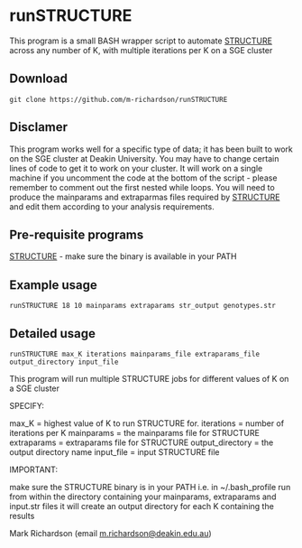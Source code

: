 # runSTRUCTURE

This program is a small BASH wrapper script to automate [STRUCTURE](http://pritchardlab.stanford.edu/structure.html) across any number of K, with multiple iterations per K on a SGE cluster

## Download 

    git clone https://github.com/m-richardson/runSTRUCTURE

## Disclamer 

This program works well for a specific type of data; it has been built to work on the SGE cluster at Deakin University. You may have to change certain lines of code to get it to work on your cluster. It will work on a single machine if you uncomment the code at the bottom of the script - please remember to comment out the first nested while loops. You will need to produce the mainparams and extraparmas files required by [STRUCTURE](http://pritchardlab.stanford.edu/structure.html) and edit them according to your analysis requirements.

## Pre-requisite programs

[STRUCTURE](http://pritchardlab.stanford.edu/structure.html) - make sure the binary is available in your PATH


## Example usage

    runSTRUCTURE 18 10 mainparams extraparams str_output genotypes.str


## Detailed usage

    runSTRUCTURE max_K iterations mainparams_file extraparams_file output_directory input_file	

This program will run multiple STRUCTURE jobs for different values of K on a SGE cluster

SPECIFY:

max_K = highest value of K to run STRUCTURE for.
iterations = number of iterations per K
mainparams = the mainparams file for STRUCTURE 	
extraparams = extraparams file for STRUCTURE
output_directory = the output directory name
input_file = input STRUCTURE file

IMPORTANT:

make sure the STRUCTURE binary is in your PATH i.e. in ~/.bash_profile
run from within the directory containing your mainparams, extraparams and input.str files
it will create an output directory for each K containing the results

Mark Richardson (email m.richardson@deakin.edu.au)
